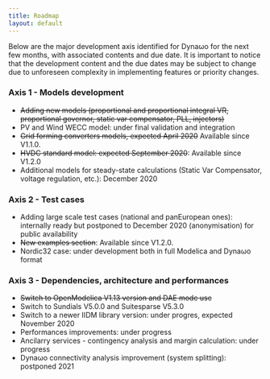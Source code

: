 ```yaml
---
title: Roadmap
layout: default
---
```

<!--
    Except where otherwise noted, content in this website is Copyright (c)
    2015-2019, RTE (http://www.rte-france.com) and licensed under a
    CC-BY-4.0 (https://creativecommons.org/licenses/by/4.0/)
    license. All rights reserved.
-->
Below are the major development axis identified for Dyna&omega;o for the next few months, with associated contents and due date. It is important to notice that the development content and the due dates may be subject to change due to unforeseen complexity in implementing features or priority changes.

### Axis 1 - Models development

* ~~Adding new models (proportional and proportional integral VR, proportional governor, static var compensator, PLL, injectors)~~
* PV and Wind WECC model: under final validation and integration
* ~~Grid forming converters models, expected April 2020~~ Available since V1.1.0.
* ~~HVDC standard model: expected September 2020~~: Available since V1.2.0
* Additional models for steady-state calculations (Static Var Compensator, voltage regulation, etc.): December 2020

### Axis 2 - Test cases
* Adding large scale test cases (national and panEuropean ones): internally ready but postponed to December 2020 (anonymisation) for public availability
* ~~New examples section~~: Available since V1.2.0.
* Nordic32 case: under development both in full Modelica and Dyna&omega;o format

### Axis 3 - Dependencies, architecture and performances
* ~~Switch to OpenModelica V1.13 version and DAE mode use~~
* Switch to Sundials V5.0.0 and Suitesparse V5.3.0
* Switch to a newer IIDM library version: under progres, expected November 2020
* Performances improvements: under progress
* Ancilarry services - contingency analysis and margin calculation: under progress
* Dyna&omega;o connectivity analysis improvement (system splitting): postponed 2021

